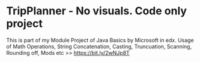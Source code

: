 # TripPlanner - No visuals. Code only project
This is part of my Module Project of Java Basics by Microsoft in edx. Usage of Math Operations, String Concatenation, Casting, Truncuation, Scanning, Rounding off, Mods etc >> https://bit.ly/2wNJp8T
